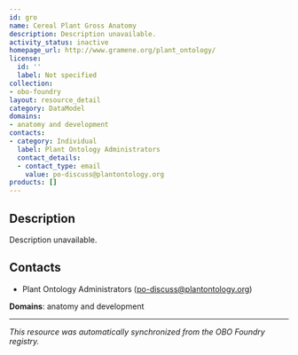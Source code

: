 ```yaml
---
id: gro
name: Cereal Plant Gross Anatomy
description: Description unavailable.
activity_status: inactive
homepage_url: http://www.gramene.org/plant_ontology/
license:
  id: ''
  label: Not specified
collection:
- obo-foundry
layout: resource_detail
category: DataModel
domains:
- anatomy and development
contacts:
- category: Individual
  label: Plant Ontology Administrators
  contact_details:
  - contact_type: email
    value: po-discuss@plantontology.org
products: []
---
```


## Description

Description unavailable.

## Contacts

- Plant Ontology Administrators (po-discuss@plantontology.org)

**Domains**: anatomy and development

---

*This resource was automatically synchronized from the OBO Foundry registry.*
